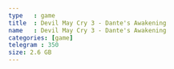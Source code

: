 ```yaml
---
type   : game
title  : Devil May Cry 3 - Dante's Awakening
name   : Devil May Cry 3 - Dante's Awakening
categories: [game]
telegram : 350
size: 2.6 GB
---
```



